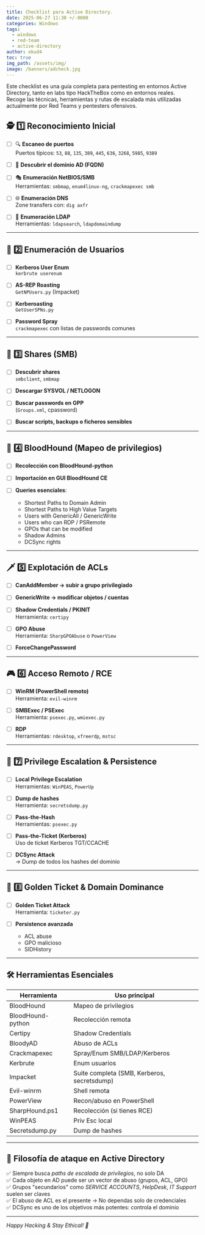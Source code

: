 ```yaml
---
title: Checklist para Active Directory.
date: 2025-06-27 11:30 +/-0000
categories: Windows
tags:
  - windows
  - red-team
  - active-directory
author: okud4
toc: true
img_path: /assets/img/
image: /banners/adcheck.jpg
---
```


Este checklist es una guía completa para pentesting en entornos Active Directory, tanto en labs tipo HackTheBox como en entornos reales.  
Recoge las técnicas, herramientas y rutas de escalada más utilizadas actualmente por Red Teams y pentesters ofensivos.

## 🕵️ 1️⃣ Reconocimiento Inicial

- [ ] 🔍 **Escaneo de puertos**  
  Puertos típicos: `53`, `88`, `135`, `389`, `445`, `636`, `3268`, `5985`, `9389`

- [ ] 📛 **Descubrir el dominio AD (FQDN)**

- [ ] 🎭 **Enumeración NetBIOS/SMB**  
  Herramientas: `smbmap`, `enum4linux-ng`, `crackmapexec smb`

- [ ] 🌐 **Enumeración DNS**  
  Zone transfers con: `dig axfr`

- [ ] 📂 **Enumeración LDAP**  
  Herramientas: `ldapsearch`, `ldapdomaindump`

---

## 👤 2️⃣ Enumeración de Usuarios

- [ ] **Kerberos User Enum**  
  `kerbrute userenum`

- [ ] **AS-REP Roasting**  
  `GetNPUsers.py` (Impacket)

- [ ] **Kerberoasting**  
  `GetUserSPNs.py`

- [ ] **Password Spray**  
  `crackmapexec` con listas de passwords comunes

---

## 📁 3️⃣ Shares (SMB)

- [ ] **Descubrir shares**  
  `smbclient`, `smbmap`

- [ ] **Descargar SYSVOL / NETLOGON**

- [ ] **Buscar passwords en GPP**  
  (`Groups.xml`, cpassword)

- [ ] **Buscar scripts, backups o ficheros sensibles**

---

## 🩻 4️⃣ BloodHound (Mapeo de privilegios)

- [ ] **Recolección con BloodHound-python**

- [ ] **Importación en GUI BloodHound CE**

- [ ] **Queries esenciales**:
    - Shortest Paths to Domain Admin
    - Shortest Paths to High Value Targets
    - Users with GenericAll / GenericWrite
    - Users who can RDP / PSRemote
    - GPOs that can be modified
    - Shadow Admins
    - DCSync rights

---

## 🗡️ 5️⃣ Explotación de ACLs

- [ ] **CanAddMember → subir a grupo privilegiado**

- [ ] **GenericWrite → modificar objetos / cuentas**

- [ ] **Shadow Credentials / PKINIT**  
  Herramienta: `certipy`

- [ ] **GPO Abuse**  
  Herramienta: `SharpGPOAbuse` o `PowerView`

- [ ] **ForceChangePassword**

---

## 🎮 6️⃣ Acceso Remoto / RCE

- [ ] **WinRM (PowerShell remoto)**  
  Herramienta: `evil-winrm`

- [ ] **SMBExec / PSExec**  
  Herramienta: `psexec.py`, `wmiexec.py`

- [ ] **RDP**  
  Herramientas: `rdesktop`, `xfreerdp`, `mstsc`

---

## 🚀 7️⃣ Privilege Escalation & Persistence

- [ ] **Local Privilege Escalation**  
  Herramientas: `WinPEAS`, `PowerUp`

- [ ] **Dump de hashes**  
  Herramienta: `secretsdump.py`

- [ ] **Pass-the-Hash**  
  Herramientas: `psexec.py`

- [ ] **Pass-the-Ticket (Kerberos)**  
  Uso de ticket Kerberos TGT/CCACHE

- [ ] **DCSync Attack**  
  → Dump de todos los hashes del dominio

---

## 🏅 8️⃣ Golden Ticket & Domain Dominance

- [ ] **Golden Ticket Attack**  
  Herramienta: `ticketer.py`

- [ ] **Persistence avanzada**  
  - ACL abuse  
  - GPO malicioso  
  - SIDHistory

---

## 🛠️ Herramientas Esenciales

| Herramienta          | Uso principal |
|----------------------|----------------|
| BloodHound           | Mapeo de privilegios |
| BloodHound-python    | Recolección remota |
| Certipy              | Shadow Credentials |
| BloodyAD             | Abuso de ACLs |
| Crackmapexec         | Spray/Enum SMB/LDAP/Kerberos |
| Kerbrute             | Enum usuarios |
| Impacket             | Suite completa (SMB, Kerberos, secretsdump) |
| Evil-winrm           | Shell remota |
| PowerView            | Recon/abuso en PowerShell |
| SharpHound.ps1       | Recolección (si tienes RCE) |
| WinPEAS              | Priv Esc local |
| Secretsdump.py       | Dump de hashes |

---

## 🧠 Filosofía de ataque en Active Directory

✅ Siempre busca *paths de escalada de privilegios*, no solo DA  
✅ Cada objeto en AD puede ser un vector de abuso (grupos, ACL, GPO)  
✅ Grupos "secundarios" como *SERVICE ACCOUNTS*, *HelpDesk*, *IT Support* suelen ser claves  
✅ El abuso de ACL es el presente → No dependas solo de credenciales  
✅ DCSync es uno de los objetivos más potentes: controla el dominio

---

*Happy Hacking & Stay Ethical! 🚀*
